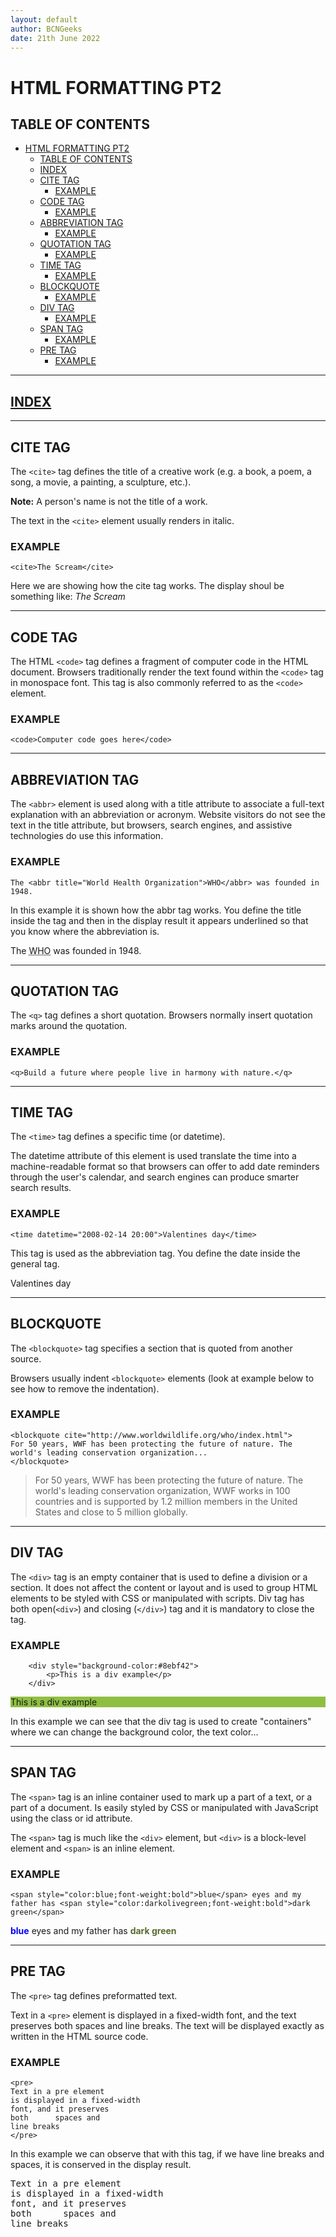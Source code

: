 ```yaml
---
layout: default
author: BCNGeeks
date: 21th June 2022
---
```


# HTML FORMATTING PT2

## TABLE OF CONTENTS

- [HTML FORMATTING PT2](#html-formatting-pt2)
  - [TABLE OF CONTENTS](#table-of-contents)
  - [INDEX](#index)
  - [CITE TAG](#cite-tag)
    - [EXAMPLE](#example)
  - [CODE TAG](#code-tag)
    - [EXAMPLE](#example-1)
  - [ABBREVIATION TAG](#abbreviation-tag)
    - [EXAMPLE](#example-2)
  - [QUOTATION TAG](#quotation-tag)
    - [EXAMPLE](#example-3)
  - [TIME TAG](#time-tag)
    - [EXAMPLE](#example-4)
  - [BLOCKQUOTE](#blockquote)
    - [EXAMPLE](#example-5)
  - [DIV TAG](#div-tag)
    - [EXAMPLE](#example-6)
  - [SPAN TAG](#span-tag)
    - [EXAMPLE](#example-7)
  - [PRE TAG](#pre-tag)
    - [EXAMPLE](#example-8)

---

## [INDEX](./INDEX.md)

---

## CITE TAG

The `<cite>` tag defines the title of a creative work (e.g. a book, a poem, a song, a movie, a painting, a sculpture, etc.).

**Note:** A person's name is not the title of a work.

The text in the `<cite>` element usually renders in italic.

### EXAMPLE

    <cite>The Scream</cite>

Here we are showing how the cite tag works. The display shoul be something like:
<cite>The Scream</cite>

---

## CODE TAG

The HTML `<code>` tag defines a fragment of computer code in the HTML document. Browsers traditionally render the text found within the `<code>` tag in monospace font. This tag is also commonly referred to as the `<code>` element.

### EXAMPLE

    <code>Computer code goes here</code>

---

## ABBREVIATION TAG

The `<abbr>` element is used along with a title attribute to associate a full-text explanation with an abbreviation or acronym. Website visitors do not see the text in the title attribute, but browsers, search engines, and assistive technologies do use this information.

### EXAMPLE

    The <abbr title="World Health Organization">WHO</abbr> was founded in 1948.

In this example it is shown how the abbr tag works. You define the title inside the tag and then in the display result it appears underlined so that you know where the abbreviation is. 

The <abbr title="World Health Organization">WHO</abbr> was founded in 1948.

---

## QUOTATION TAG

The `<q>` tag defines a short quotation.
Browsers normally insert quotation marks around the quotation.

### EXAMPLE

    <q>Build a future where people live in harmony with nature.</q>

---

## TIME TAG

The `<time>` tag defines a specific time (or datetime).

The datetime attribute of this element is used translate the time into a machine-readable format so that browsers can offer to add date reminders through the user's calendar, and search engines can produce smarter search results.

### EXAMPLE

    <time datetime="2008-02-14 20:00">Valentines day</time>

This tag is used as the abbreviation tag. You define the date inside the general tag.

<time datetime="2008-02-14 20:00">Valentines day</time>

---

## BLOCKQUOTE

The `<blockquote>` tag specifies a section that is quoted from another source.

Browsers usually indent `<blockquote>` elements (look at example below to see how to remove the indentation).

### EXAMPLE

    <blockquote cite="http://www.worldwildlife.org/who/index.html">
    For 50 years, WWF has been protecting the future of nature. The world's leading conservation organization...
    </blockquote>

<blockquote cite="http://www.worldwildlife.org/who/index.html">
For 50 years, WWF has been protecting the future of nature. The world's leading conservation organization, WWF works in 100 countries and is supported by 1.2 million members in the United States and close to 5 million globally.
</blockquote>

---

## DIV TAG

The `<div>` tag is an empty container that is used to define a division or a section. It does not affect the content or layout and is used to group HTML elements to be styled with CSS or manipulated with scripts.  Div tag has both open(`<div>`) and closing (`</div>`) tag and it is mandatory to close the tag.

### EXAMPLE
        <div style="background-color:#8ebf42">
            <p>This is a div example</p>
        </div>

<div style="background-color:#8ebf42">
      <p>This is a div example</p>
</div>

In this example we can see that the div tag is used to create "containers" where we can change the background color, the text color...

---

## SPAN TAG

The `<span>` tag is an inline container used to mark up a part of a text, or a part of a document. Is easily styled by CSS or manipulated with JavaScript using the class or id attribute.

The `<span>` tag is much like the `<div>` element, but `<div>` is a block-level element and `<span>` is an inline element.

### EXAMPLE

    <span style="color:blue;font-weight:bold">blue</span> eyes and my father has <span style="color:darkolivegreen;font-weight:bold">dark green</span>

<span style="color:blue;font-weight:bold">blue</span> eyes and my father has <span style="color:darkolivegreen;font-weight:bold">dark green</span>

---
## PRE TAG

The `<pre>` tag defines preformatted text.

Text in a `<pre>` element is displayed in a fixed-width font, and the text preserves both spaces and line breaks. The text will be displayed exactly as written in the HTML source code.

### EXAMPLE

    <pre>
    Text in a pre element
    is displayed in a fixed-width
    font, and it preserves
    both      spaces and
    line breaks
    </pre>

In this example we can observe that with this tag, if we have line breaks and spaces, it is conserved in the display result.

<pre>
Text in a pre element
is displayed in a fixed-width
font, and it preserves
both      spaces and
line breaks
</pre>
